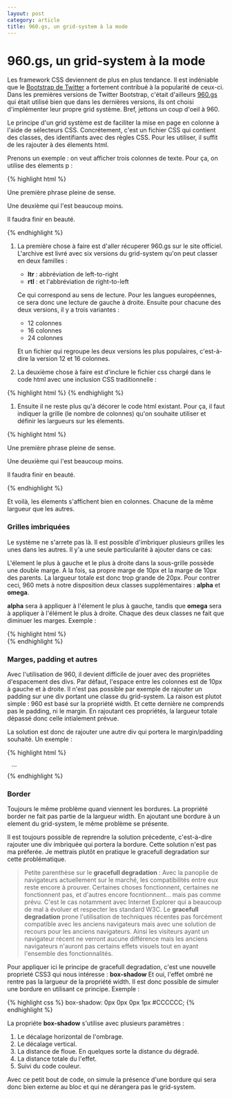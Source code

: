 ```yaml
---
layout: post
category: article 
title: 960.gs, un grid-system à la mode
---
```


# 960.gs, un grid-system à la mode

Les framework CSS deviennent de plus en plus tendance. Il est indéniable que le [Bootstrap de Twitter](http://twitter.github.com/bootstrap/) a fortement contribué à la popularité de ceux-ci. Dans les premières versions de Twitter Bootstrap, c'était d'ailleurs [960.gs](http://960.gs) qui était utilisé bien que dans les dernières versions, ils ont choisi d'implémenter leur propre grid système. Bref, jettons un coup d'oeil à 960. 

Le principe d'un grid système est de faciliter la mise en page en colonne à l'aide de sélecteurs CSS. Concrétement, c'est un fichier CSS qui contient des classes, des identifiants avec des règles CSS. Pour les utiliser, il suffit de les rajouter à des élements html. 

Prenons un exemple : on veut afficher trois colonnes de texte. Pour ça, on utilise des élements p :

<div class="syntax">
{% highlight html %}
<p>Une première phrase pleine de sense. </p>
<p>Une deuxième qui l'est beaucoup moins. </p>
<p>Il faudra finir en beauté.</p>
{% endhighlight %}
</div>

1. La première chose à faire est d'aller récuperer 960.gs sur le site officiel. L'archive est livré avec six versions du grid-system qu'on peut classer en deux familles : 

    *   **ltr** : abbréviation de left-to-right
    *   **rtl** : et l'abbréviation de right-to-left 

    Ce qui correspond au sens de lecture. Pour les langues européennes, ce sera donc une lecture de gauche à droite. Ensuite pour chacune des deux versions, il y a trois variantes : 

    * 12 colonnes
    * 16 colonnes
    * 24 colonnes

    Et un fichier qui regroupe les deux versions les plus populaires, c'est-à-dire la version 12 et 16 colonnes.

1. La deuxième chose à faire est d'inclure le fichier css chargé dans le code html avec une inclusion CSS traditionnelle :

<div class="syntax">
{% highlight html %}
<link rel="stylesheet" type="text/css" href="/css/960.css">
{% endhighlight %}
</div>

1. Ensuite il ne reste plus qu'à décorer le code html existant. Pour ça, il faut indiquer la grille (le nombre de colonnes) qu'on souhaite utiliser et définir les largueurs sur les élements. 

<div class="syntax">
{% highlight html %}
<div class="container_12">
  <p class="grid_4">Une première phrase pleine de sense.</p>
  <p class="grid_4">Une deuxième qui l'est beaucoup moins.</p>
  <p class="grid_4">Il faudra finir en beauté.</p>
</div>
{% endhighlight %}
</div>

Et voilà, les élements s'affichent bien en colonnes. Chacune de la même largueur que les autres. 

### Grilles imbriquées

Le système ne s'arrete pas là. Il est possible d'imbriquer plusieurs grilles les unes dans les autres. Il y'a une seule particularité à ajouter dans ce cas: 

L'élement le plus à gauche et le plus à droite dans la sous-grille possède une double marge. A la fois, sa propre marge de 10px et la marge de 10px des parents. La largueur totale est donc trop grande de 20px. Pour contrer ceci, 960 mets à notre disposition deux classes supplémentaires : **alpha** et **omega**. 

**alpha** sera à appliquer à l'élement le plus à gauche, tandis que **omega** sera à appliquer à l'élément le plus à droite. Chaque des deux classes ne fait que diminuer les marges. Exemple : 

<div class="syntax">
{% highlight html %}
<div class="container_12">
    <div class="grid_8">
        <div class="grid_2 alpha"></div>
        <div class="grid_4"></div>
        <div class="grid_2 omega"></div>
    </div>
</div>
{% endhighlight %}
</div>

### Marges, padding et autres

Avec l'utilisation de 960, il devient difficile de jouer avec des propriétes d'espacement des divs. Par défaut, l'espace entre les colonnes est de 10px à gauche et à droite. Il n'est pas possible par exemple de rajouter un padding sur une div portant une classe du grid-system. La raison est plutot simple : 960 est basé sur la propriété width. Et cette dernière ne comprends pas le padding, ni le margin. En rajoutant ces propriétés, la largueur totale dépassé donc celle intialement prévue. 

La solution est donc de rajouter une autre div qui portera le margin/padding souhaité. Un exemple : 

<div class="syntax">
{% highlight html %}
<div class="container_12">
    <div class="grid_6">
        <div style="padding: 10px;"> … </div>
    </div>
</div>
{% endhighlight %}
</div>

### Border

Toujours le même problème quand viennent les bordures. La propriété border ne fait pas partie de la largueur width. En ajoutant une bordure à un element du grid-system, le même problème se présente. 

Il est toujours possible de reprendre la solution précedente, c'est-à-dire rajouter une div imbriquée qui portera la bordure. Cette solution n'est pas ma préferée. Je mettrais plutôt en pratique le gracefull degradation sur cette problématique. 

> Petite parenthèse sur le **gracefull degradation** : Avec la panoplie de navigateurs actuellement sur le marché, les compatibilités entre eux reste encore à prouver. Certaines choses fonctionnent, certaines ne fonctionnent pas, et  d'autres encore focntionnent… mais pas comme prévu. C'est le cas notamment avec Internet Explorer qui a beaucoup de mal à évoluer et respecter les standard W3C. Le **gracefull degradation** prone l'utilisation de techniques récentes pas forcément compatible avec les anciens navigateurs mais avec une solution de recours pour les anciens navigateurs. Ainsi les visiteurs ayant un navigateur récent ne verront aucune différence mais les anciens navigateurs n'auront pas certains effets visuels tout en ayant l'ensemble des fonctionnalités.

Pour appliquer ici le principe de gracefull degradation, c'est une nouvelle proprieté CSS3 qui nous intéresse : **box-shadow** Et oui, l'effet ombré ne rentre pas la largueur de la propriété width. Il est donc possible de simuler une bordure en utilisant ce principe. Exemple : 

<div class="syntax">
{% highlight css %}
box-shadow: 0px 0px 0px 1px #CCCCCC;
{% endhighlight %}
</div>

La propriéte **box-shadow** s'utilise avec plusieurs paramètres : 

1. Le décalage horizontal de l'ombrage. 
2. Le décalage vertical.
3. La distance de floue. En quelques sorte la distance du dégradé.
4. La distance totale du l'effet. 
5. Suivi du code couleur. 

Avec ce petit bout de code, on simule la présence d'une bordure qui sera donc bien externe au bloc et qui ne dérangera pas le grid-system. 